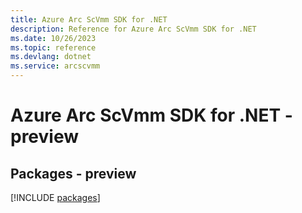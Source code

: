 ```yaml
---
title: Azure Arc ScVmm SDK for .NET
description: Reference for Azure Arc ScVmm SDK for .NET
ms.date: 10/26/2023
ms.topic: reference
ms.devlang: dotnet
ms.service: arcscvmm
---
```

# Azure Arc ScVmm SDK for .NET - preview
## Packages - preview
[!INCLUDE [packages](arc-scvmm-index.md)]